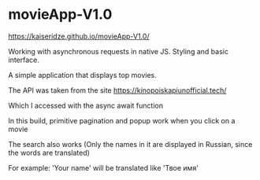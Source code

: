 # movieApp-V1.0

https://kaiseridze.github.io/movieApp-V1.0/

Working with asynchronous requests in native JS.  Styling and basic interface.

A simple application that displays top movies.

The API was taken from the site https://kinopoiskapiunofficial.tech/

Which I accessed with the async await function

In this build, primitive pagination and popup work when you click on a movie

The search also works (Only the names in it are displayed in Russian, since the words are translated)

For example: 'Your name' will be translated like 'Твое имя'
